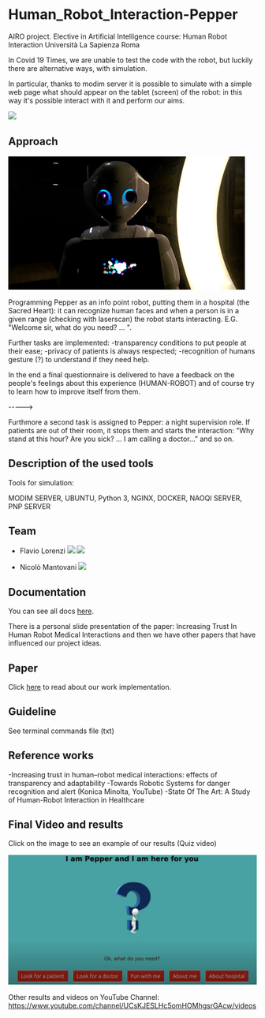 # Human_Robot_Interaction-Pepper

AIRO project. Elective in Artificial Intelligence course: Human Robot Interaction
Università La Sapienza Roma

In Covid 19 Times, we are unable to test the code with the robot, but luckily there are alternative ways, with simulation.

In particular, thanks to modim server it is possible to simulate with a simple web page what should appear on the tablet (screen) of the robot: in this way it's possible interact with it and perform our aims.


<a href="https://www.dis.uniroma1.it/"><img src="http://www.dis.uniroma1.it/sites/default/files/marchio%20logo%20eng%20jpg.jpg" width="500"></a>



## Approach 

![](pepper.gif)


Programming Pepper as an info point robot, putting them in a hospital (the Sacred Heart): it can recognize human faces and when a person is in a given range (checking with laserscan) the robot starts interacting.
E.G. "Welcome sir, what do you need? ... ".

Further tasks are implemented: -transparency conditions to put people at their ease; 
-privacy of patients is always respected;
-recognition of humans gesture (?) to understand if they need help.

In the end a final questionnaire is delivered to have a feedback on the people's feelings about this experience (HUMAN-ROBOT) and of course try to learn how to improve itself from them.

----->

Furthmore a second task is assigned to Pepper: a night supervision role. If patients are out of their room, it stops them and starts the interaction: "Why stand at this hour? Are you sick? ... I am calling a doctor..." and so on.


## Description of the used tools
Tools for simulation:

MODIM SERVER, UBUNTU, Python 3, NGINX, DOCKER, NAOQI SERVER, PNP SERVER

## Team
* Flavio Lorenzi <a href="https://github.com/FlavioLorenzi"><img src="https://upload.wikimedia.org/wikipedia/commons/thumb/9/91/Octicons-mark-github.svg/1024px-Octicons-mark-github.svg.png" width="30"></a>
<a href="https://www.linkedin.com/in/flavio-lorenzi-875982171/"><img src="https://www.tecnomagazine.it/tech/wp-content/uploads/2013/05/linkedin-aggiungere-immagini.png" width="30"></a>

* Nicolò Mantovani <a href="https://github.com/Nicodman"><img src="https://upload.wikimedia.org/wikipedia/commons/thumb/9/91/Octicons-mark-github.svg/1024px-Octicons-mark-github.svg.png" width="30"></a>


## Documentation
You can see all docs [here](./Documents).

There is a personal slide presentation of the paper: Increasing Trust In Human Robot Medical Interactions and then we have other papers that have influenced our project ideas.

## Paper
Click [here](./Report.pdf) to read about our work implementation.


## Guideline
See terminal commands file (txt)

## Reference works
-Increasing trust in human–robot medical interactions: effects of transparency and adaptability
-Towards Robotic Systems for danger recognition and alert (Konica Minolta, YouTube)
-State Of The Art: A Study of Human-Robot Interaction in Healthcare

## Final Video and results
Click on the image to see an example of our results (Quiz video)


[![SC2 Image](sample.png)](https://www.youtube.com/watch?v=IbQscip_F5M) 



Other results and videos on YouTube Channel:  https://www.youtube.com/channel/UCsKJESLHc5omHOMhgsrGAcw/videos
